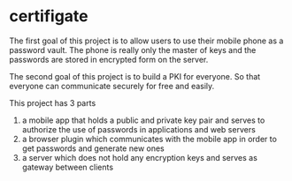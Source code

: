 certifigate
===========

The first goal of this project is to allow users to use their mobile phone as a password vault. The phone is really
only the master of keys and the passwords are stored in encrypted form on the server.

The second goal of this project is to build a PKI for everyone. So that everyone can communicate securely for free and
easily.

This project has 3 parts

1. a mobile app that holds a public and private key pair and serves to authorize the use of passwords in applications
 and web servers
1. a browser plugin which communicates with the mobile app in order to get passwords and generate new ones
1. a server which does not hold any encryption keys and serves as gateway between clients


